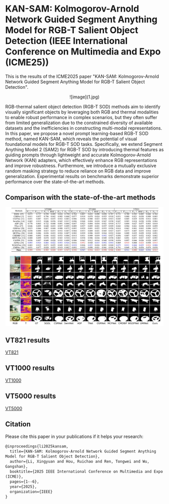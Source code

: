 # KAN-SAM: Kolmogorov-Arnold Network Guided Segment Anything Model for RGB-T Salient Object Detection (IEEE International Conference on Multimedia and Expo (ICME25))
This is the results of the ICME2025 paper "KAN-SAM: Kolmogorov-Arnold Network Guided Segment Anything Model for RGB-T Salient Object Detection".
<center>
![image](1.jpg)
</center>

RGB-thermal salient object detection (RGB-T SOD) methods aim to identify visually significant objects by leveraging both RGB and thermal modalities to enable robust performance in complex scenarios, but they often suffer from limited generalization due to the constrained diversity of available datasets and the inefficiencies in constructing multi-modal representations. In this paper, we propose a novel prompt learning-based RGB-T SOD method, named KAN-SAM, which reveals the potential of visual foundational models for RGB-T SOD tasks. Specifically, we extend Segment Anything Model 2 (SAM2) for RGB-T SOD by introducing thermal features as guiding prompts through lightweight and accurate Kolmogorov-Arnold Network (KAN) adapters, which effectively enhance RGB representations and improve robustness. Furthermore, we introduce a mutually exclusive random masking strategy to reduce reliance on RGB data and improve generalization. Experimental results on benchmarks demonstrate superior performance over the state-of-the-art methods.

## Comparison with the state-of-the-art methods
![image](result.jpg)

## VT821 results
[VT821](https://github.com/milotic233/KAN-SAM/blob/main/VT821.zip)

## VT1000 results
[VT1000](https://github.com/milotic233/KAN-SAM/blob/main/VT1000.zip)

## VT5000 results
[VT5000](https://github.com/milotic233/KAN-SAM/blob/main/VT5000.zip)

## Citation
Please cite this paper in your publications if it helps your research:

```
@inproceedings{li2025kansam,
  title={KAN-SAM: Kolmogorov-Arnold Network Guided Segment Anything Model for RGB-T Salient Object Detection},
  author={Li, Xingyuan and Hou, Ruichao and Ren, Tongwei and Wu, Gangshan},
  booktitle={2025 IEEE International Conference on Multimedia and Expo (ICME)},
  pages={1--6},
  year={2025},
  organization={IEEE}
}
```
